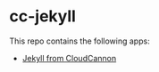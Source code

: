 # cc-jekyll

This repo contains the following apps:
- [Jekyll from CloudCannon](https://cloudcannon.com/tutorials/jekyll-tutorial/getting-started/)